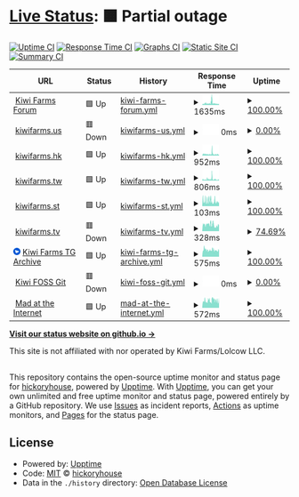 # [Live Status](https://hickoryhouse.github.io/kf): <!--live status--> **🟧 Partial outage**

[![Uptime CI](https://github.com/hickoryhouse/kf/workflows/Uptime%20CI/badge.svg)](https://github.com/hickoryhouse/kf/actions?query=workflow%3A%22Uptime+CI%22)
[![Response Time CI](https://github.com/hickoryhouse/kf/workflows/Response%20Time%20CI/badge.svg)](https://github.com/hickoryhouse/kf/actions?query=workflow%3A%22Response+Time+CI%22)
[![Graphs CI](https://github.com/hickoryhouse/kf/workflows/Graphs%20CI/badge.svg)](https://github.com/hickoryhouse/kf/actions?query=workflow%3A%22Graphs+CI%22)
[![Static Site CI](https://github.com/hickoryhouse/kf/workflows/Static%20Site%20CI/badge.svg)](https://github.com/hickoryhouse/kf/actions?query=workflow%3A%22Static+Site+CI%22)
[![Summary CI](https://github.com/hickoryhouse/kf/workflows/Summary%20CI/badge.svg)](https://github.com/hickoryhouse/kf/actions?query=workflow%3A%22Summary+CI%22)

<!--start: status pages-->
<!-- This summary is generated by Upptime (https://github.com/upptime/upptime) -->
<!-- Do not edit this manually, your changes will be overwritten -->
<!-- prettier-ignore -->
| URL | Status | History | Response Time | Uptime |
| --- | ------ | ------- | ------------- | ------ |
| <img alt="" src="https://raw.githubusercontent.com/hickoryhouse/kf/master/assets/favicon.ico" height="13"> [Kiwi Farms Forum](https://kiwifarms.net) | 🟩 Up | [kiwi-farms-forum.yml](https://github.com/hickoryhouse/kf/commits/HEAD/history/kiwi-farms-forum.yml) | <details><summary><img alt="Response time graph" src="./graphs/kiwi-farms-forum/response-time-week.png" height="20"> 1635ms</summary><br><a href="https://hickoryhouse.github.io/kf/history/kiwi-farms-forum"><img alt="Response time 1973" src="https://img.shields.io/endpoint?url=https%3A%2F%2Fraw.githubusercontent.com%2Fhickoryhouse%2Fkf%2FHEAD%2Fapi%2Fkiwi-farms-forum%2Fresponse-time.json"></a><br><a href="https://hickoryhouse.github.io/kf/history/kiwi-farms-forum"><img alt="24-hour response time 749" src="https://img.shields.io/endpoint?url=https%3A%2F%2Fraw.githubusercontent.com%2Fhickoryhouse%2Fkf%2FHEAD%2Fapi%2Fkiwi-farms-forum%2Fresponse-time-day.json"></a><br><a href="https://hickoryhouse.github.io/kf/history/kiwi-farms-forum"><img alt="7-day response time 1635" src="https://img.shields.io/endpoint?url=https%3A%2F%2Fraw.githubusercontent.com%2Fhickoryhouse%2Fkf%2FHEAD%2Fapi%2Fkiwi-farms-forum%2Fresponse-time-week.json"></a><br><a href="https://hickoryhouse.github.io/kf/history/kiwi-farms-forum"><img alt="30-day response time 1503" src="https://img.shields.io/endpoint?url=https%3A%2F%2Fraw.githubusercontent.com%2Fhickoryhouse%2Fkf%2FHEAD%2Fapi%2Fkiwi-farms-forum%2Fresponse-time-month.json"></a><br><a href="https://hickoryhouse.github.io/kf/history/kiwi-farms-forum"><img alt="1-year response time 1960" src="https://img.shields.io/endpoint?url=https%3A%2F%2Fraw.githubusercontent.com%2Fhickoryhouse%2Fkf%2FHEAD%2Fapi%2Fkiwi-farms-forum%2Fresponse-time-year.json"></a></details> | <details><summary><a href="https://hickoryhouse.github.io/kf/history/kiwi-farms-forum">100.00%</a></summary><a href="https://hickoryhouse.github.io/kf/history/kiwi-farms-forum"><img alt="All-time uptime 99.69%" src="https://img.shields.io/endpoint?url=https%3A%2F%2Fraw.githubusercontent.com%2Fhickoryhouse%2Fkf%2FHEAD%2Fapi%2Fkiwi-farms-forum%2Fuptime.json"></a><br><a href="https://hickoryhouse.github.io/kf/history/kiwi-farms-forum"><img alt="24-hour uptime 100.00%" src="https://img.shields.io/endpoint?url=https%3A%2F%2Fraw.githubusercontent.com%2Fhickoryhouse%2Fkf%2FHEAD%2Fapi%2Fkiwi-farms-forum%2Fuptime-day.json"></a><br><a href="https://hickoryhouse.github.io/kf/history/kiwi-farms-forum"><img alt="7-day uptime 100.00%" src="https://img.shields.io/endpoint?url=https%3A%2F%2Fraw.githubusercontent.com%2Fhickoryhouse%2Fkf%2FHEAD%2Fapi%2Fkiwi-farms-forum%2Fuptime-week.json"></a><br><a href="https://hickoryhouse.github.io/kf/history/kiwi-farms-forum"><img alt="30-day uptime 99.77%" src="https://img.shields.io/endpoint?url=https%3A%2F%2Fraw.githubusercontent.com%2Fhickoryhouse%2Fkf%2FHEAD%2Fapi%2Fkiwi-farms-forum%2Fuptime-month.json"></a><br><a href="https://hickoryhouse.github.io/kf/history/kiwi-farms-forum"><img alt="1-year uptime 99.53%" src="https://img.shields.io/endpoint?url=https%3A%2F%2Fraw.githubusercontent.com%2Fhickoryhouse%2Fkf%2FHEAD%2Fapi%2Fkiwi-farms-forum%2Fuptime-year.json"></a></details>
| <img alt="" src="https://raw.githubusercontent.com/hickoryhouse/kf/master/assets/favicon.ico" height="13"> [kiwifarms.us](https://kiwifarms.us) | 🟥 Down | [kiwifarms-us.yml](https://github.com/hickoryhouse/kf/commits/HEAD/history/kiwifarms-us.yml) | <details><summary><img alt="Response time graph" src="./graphs/kiwifarms-us/response-time-week.png" height="20"> 0ms</summary><br><a href="https://hickoryhouse.github.io/kf/history/kiwifarms-us"><img alt="Response time 1107" src="https://img.shields.io/endpoint?url=https%3A%2F%2Fraw.githubusercontent.com%2Fhickoryhouse%2Fkf%2FHEAD%2Fapi%2Fkiwifarms-us%2Fresponse-time.json"></a><br><a href="https://hickoryhouse.github.io/kf/history/kiwifarms-us"><img alt="24-hour response time 0" src="https://img.shields.io/endpoint?url=https%3A%2F%2Fraw.githubusercontent.com%2Fhickoryhouse%2Fkf%2FHEAD%2Fapi%2Fkiwifarms-us%2Fresponse-time-day.json"></a><br><a href="https://hickoryhouse.github.io/kf/history/kiwifarms-us"><img alt="7-day response time 0" src="https://img.shields.io/endpoint?url=https%3A%2F%2Fraw.githubusercontent.com%2Fhickoryhouse%2Fkf%2FHEAD%2Fapi%2Fkiwifarms-us%2Fresponse-time-week.json"></a><br><a href="https://hickoryhouse.github.io/kf/history/kiwifarms-us"><img alt="30-day response time 745" src="https://img.shields.io/endpoint?url=https%3A%2F%2Fraw.githubusercontent.com%2Fhickoryhouse%2Fkf%2FHEAD%2Fapi%2Fkiwifarms-us%2Fresponse-time-month.json"></a><br><a href="https://hickoryhouse.github.io/kf/history/kiwifarms-us"><img alt="1-year response time 1100" src="https://img.shields.io/endpoint?url=https%3A%2F%2Fraw.githubusercontent.com%2Fhickoryhouse%2Fkf%2FHEAD%2Fapi%2Fkiwifarms-us%2Fresponse-time-year.json"></a></details> | <details><summary><a href="https://hickoryhouse.github.io/kf/history/kiwifarms-us">0.00%</a></summary><a href="https://hickoryhouse.github.io/kf/history/kiwifarms-us"><img alt="All-time uptime 57.76%" src="https://img.shields.io/endpoint?url=https%3A%2F%2Fraw.githubusercontent.com%2Fhickoryhouse%2Fkf%2FHEAD%2Fapi%2Fkiwifarms-us%2Fuptime.json"></a><br><a href="https://hickoryhouse.github.io/kf/history/kiwifarms-us"><img alt="24-hour uptime 0.00%" src="https://img.shields.io/endpoint?url=https%3A%2F%2Fraw.githubusercontent.com%2Fhickoryhouse%2Fkf%2FHEAD%2Fapi%2Fkiwifarms-us%2Fuptime-day.json"></a><br><a href="https://hickoryhouse.github.io/kf/history/kiwifarms-us"><img alt="7-day uptime 0.00%" src="https://img.shields.io/endpoint?url=https%3A%2F%2Fraw.githubusercontent.com%2Fhickoryhouse%2Fkf%2FHEAD%2Fapi%2Fkiwifarms-us%2Fuptime-week.json"></a><br><a href="https://hickoryhouse.github.io/kf/history/kiwifarms-us"><img alt="30-day uptime 42.64%" src="https://img.shields.io/endpoint?url=https%3A%2F%2Fraw.githubusercontent.com%2Fhickoryhouse%2Fkf%2FHEAD%2Fapi%2Fkiwifarms-us%2Fuptime-month.json"></a><br><a href="https://hickoryhouse.github.io/kf/history/kiwifarms-us"><img alt="1-year uptime 90.40%" src="https://img.shields.io/endpoint?url=https%3A%2F%2Fraw.githubusercontent.com%2Fhickoryhouse%2Fkf%2FHEAD%2Fapi%2Fkiwifarms-us%2Fuptime-year.json"></a></details>
| <img alt="" src="https://raw.githubusercontent.com/hickoryhouse/kf/master/assets/favicon.ico" height="13"> [kiwifarms.hk](https://kiwifarms.hk) | 🟩 Up | [kiwifarms-hk.yml](https://github.com/hickoryhouse/kf/commits/HEAD/history/kiwifarms-hk.yml) | <details><summary><img alt="Response time graph" src="./graphs/kiwifarms-hk/response-time-week.png" height="20"> 952ms</summary><br><a href="https://hickoryhouse.github.io/kf/history/kiwifarms-hk"><img alt="Response time 1193" src="https://img.shields.io/endpoint?url=https%3A%2F%2Fraw.githubusercontent.com%2Fhickoryhouse%2Fkf%2FHEAD%2Fapi%2Fkiwifarms-hk%2Fresponse-time.json"></a><br><a href="https://hickoryhouse.github.io/kf/history/kiwifarms-hk"><img alt="24-hour response time 557" src="https://img.shields.io/endpoint?url=https%3A%2F%2Fraw.githubusercontent.com%2Fhickoryhouse%2Fkf%2FHEAD%2Fapi%2Fkiwifarms-hk%2Fresponse-time-day.json"></a><br><a href="https://hickoryhouse.github.io/kf/history/kiwifarms-hk"><img alt="7-day response time 952" src="https://img.shields.io/endpoint?url=https%3A%2F%2Fraw.githubusercontent.com%2Fhickoryhouse%2Fkf%2FHEAD%2Fapi%2Fkiwifarms-hk%2Fresponse-time-week.json"></a><br><a href="https://hickoryhouse.github.io/kf/history/kiwifarms-hk"><img alt="30-day response time 882" src="https://img.shields.io/endpoint?url=https%3A%2F%2Fraw.githubusercontent.com%2Fhickoryhouse%2Fkf%2FHEAD%2Fapi%2Fkiwifarms-hk%2Fresponse-time-month.json"></a><br><a href="https://hickoryhouse.github.io/kf/history/kiwifarms-hk"><img alt="1-year response time 1195" src="https://img.shields.io/endpoint?url=https%3A%2F%2Fraw.githubusercontent.com%2Fhickoryhouse%2Fkf%2FHEAD%2Fapi%2Fkiwifarms-hk%2Fresponse-time-year.json"></a></details> | <details><summary><a href="https://hickoryhouse.github.io/kf/history/kiwifarms-hk">100.00%</a></summary><a href="https://hickoryhouse.github.io/kf/history/kiwifarms-hk"><img alt="All-time uptime 99.19%" src="https://img.shields.io/endpoint?url=https%3A%2F%2Fraw.githubusercontent.com%2Fhickoryhouse%2Fkf%2FHEAD%2Fapi%2Fkiwifarms-hk%2Fuptime.json"></a><br><a href="https://hickoryhouse.github.io/kf/history/kiwifarms-hk"><img alt="24-hour uptime 100.00%" src="https://img.shields.io/endpoint?url=https%3A%2F%2Fraw.githubusercontent.com%2Fhickoryhouse%2Fkf%2FHEAD%2Fapi%2Fkiwifarms-hk%2Fuptime-day.json"></a><br><a href="https://hickoryhouse.github.io/kf/history/kiwifarms-hk"><img alt="7-day uptime 100.00%" src="https://img.shields.io/endpoint?url=https%3A%2F%2Fraw.githubusercontent.com%2Fhickoryhouse%2Fkf%2FHEAD%2Fapi%2Fkiwifarms-hk%2Fuptime-week.json"></a><br><a href="https://hickoryhouse.github.io/kf/history/kiwifarms-hk"><img alt="30-day uptime 99.77%" src="https://img.shields.io/endpoint?url=https%3A%2F%2Fraw.githubusercontent.com%2Fhickoryhouse%2Fkf%2FHEAD%2Fapi%2Fkiwifarms-hk%2Fuptime-month.json"></a><br><a href="https://hickoryhouse.github.io/kf/history/kiwifarms-hk"><img alt="1-year uptime 99.52%" src="https://img.shields.io/endpoint?url=https%3A%2F%2Fraw.githubusercontent.com%2Fhickoryhouse%2Fkf%2FHEAD%2Fapi%2Fkiwifarms-hk%2Fuptime-year.json"></a></details>
| <img alt="" src="https://raw.githubusercontent.com/hickoryhouse/kf/master/assets/favicon.ico" height="13"> [kiwifarms.tw](https://kiwifarms.tw) | 🟩 Up | [kiwifarms-tw.yml](https://github.com/hickoryhouse/kf/commits/HEAD/history/kiwifarms-tw.yml) | <details><summary><img alt="Response time graph" src="./graphs/kiwifarms-tw/response-time-week.png" height="20"> 806ms</summary><br><a href="https://hickoryhouse.github.io/kf/history/kiwifarms-tw"><img alt="Response time 1115" src="https://img.shields.io/endpoint?url=https%3A%2F%2Fraw.githubusercontent.com%2Fhickoryhouse%2Fkf%2FHEAD%2Fapi%2Fkiwifarms-tw%2Fresponse-time.json"></a><br><a href="https://hickoryhouse.github.io/kf/history/kiwifarms-tw"><img alt="24-hour response time 491" src="https://img.shields.io/endpoint?url=https%3A%2F%2Fraw.githubusercontent.com%2Fhickoryhouse%2Fkf%2FHEAD%2Fapi%2Fkiwifarms-tw%2Fresponse-time-day.json"></a><br><a href="https://hickoryhouse.github.io/kf/history/kiwifarms-tw"><img alt="7-day response time 806" src="https://img.shields.io/endpoint?url=https%3A%2F%2Fraw.githubusercontent.com%2Fhickoryhouse%2Fkf%2FHEAD%2Fapi%2Fkiwifarms-tw%2Fresponse-time-week.json"></a><br><a href="https://hickoryhouse.github.io/kf/history/kiwifarms-tw"><img alt="30-day response time 787" src="https://img.shields.io/endpoint?url=https%3A%2F%2Fraw.githubusercontent.com%2Fhickoryhouse%2Fkf%2FHEAD%2Fapi%2Fkiwifarms-tw%2Fresponse-time-month.json"></a><br><a href="https://hickoryhouse.github.io/kf/history/kiwifarms-tw"><img alt="1-year response time 1116" src="https://img.shields.io/endpoint?url=https%3A%2F%2Fraw.githubusercontent.com%2Fhickoryhouse%2Fkf%2FHEAD%2Fapi%2Fkiwifarms-tw%2Fresponse-time-year.json"></a></details> | <details><summary><a href="https://hickoryhouse.github.io/kf/history/kiwifarms-tw">100.00%</a></summary><a href="https://hickoryhouse.github.io/kf/history/kiwifarms-tw"><img alt="All-time uptime 58.67%" src="https://img.shields.io/endpoint?url=https%3A%2F%2Fraw.githubusercontent.com%2Fhickoryhouse%2Fkf%2FHEAD%2Fapi%2Fkiwifarms-tw%2Fuptime.json"></a><br><a href="https://hickoryhouse.github.io/kf/history/kiwifarms-tw"><img alt="24-hour uptime 100.00%" src="https://img.shields.io/endpoint?url=https%3A%2F%2Fraw.githubusercontent.com%2Fhickoryhouse%2Fkf%2FHEAD%2Fapi%2Fkiwifarms-tw%2Fuptime-day.json"></a><br><a href="https://hickoryhouse.github.io/kf/history/kiwifarms-tw"><img alt="7-day uptime 100.00%" src="https://img.shields.io/endpoint?url=https%3A%2F%2Fraw.githubusercontent.com%2Fhickoryhouse%2Fkf%2FHEAD%2Fapi%2Fkiwifarms-tw%2Fuptime-week.json"></a><br><a href="https://hickoryhouse.github.io/kf/history/kiwifarms-tw"><img alt="30-day uptime 99.77%" src="https://img.shields.io/endpoint?url=https%3A%2F%2Fraw.githubusercontent.com%2Fhickoryhouse%2Fkf%2FHEAD%2Fapi%2Fkiwifarms-tw%2Fuptime-month.json"></a><br><a href="https://hickoryhouse.github.io/kf/history/kiwifarms-tw"><img alt="1-year uptime 99.60%" src="https://img.shields.io/endpoint?url=https%3A%2F%2Fraw.githubusercontent.com%2Fhickoryhouse%2Fkf%2FHEAD%2Fapi%2Fkiwifarms-tw%2Fuptime-year.json"></a></details>
| <img alt="" src="https://raw.githubusercontent.com/hickoryhouse/kf/master/assets/favicon.ico" height="13"> [kiwifarms.st](https://kiwifarms.st) | 🟩 Up | [kiwifarms-st.yml](https://github.com/hickoryhouse/kf/commits/HEAD/history/kiwifarms-st.yml) | <details><summary><img alt="Response time graph" src="./graphs/kiwifarms-st/response-time-week.png" height="20"> 103ms</summary><br><a href="https://hickoryhouse.github.io/kf/history/kiwifarms-st"><img alt="Response time 289" src="https://img.shields.io/endpoint?url=https%3A%2F%2Fraw.githubusercontent.com%2Fhickoryhouse%2Fkf%2FHEAD%2Fapi%2Fkiwifarms-st%2Fresponse-time.json"></a><br><a href="https://hickoryhouse.github.io/kf/history/kiwifarms-st"><img alt="24-hour response time 69" src="https://img.shields.io/endpoint?url=https%3A%2F%2Fraw.githubusercontent.com%2Fhickoryhouse%2Fkf%2FHEAD%2Fapi%2Fkiwifarms-st%2Fresponse-time-day.json"></a><br><a href="https://hickoryhouse.github.io/kf/history/kiwifarms-st"><img alt="7-day response time 103" src="https://img.shields.io/endpoint?url=https%3A%2F%2Fraw.githubusercontent.com%2Fhickoryhouse%2Fkf%2FHEAD%2Fapi%2Fkiwifarms-st%2Fresponse-time-week.json"></a><br><a href="https://hickoryhouse.github.io/kf/history/kiwifarms-st"><img alt="30-day response time 153" src="https://img.shields.io/endpoint?url=https%3A%2F%2Fraw.githubusercontent.com%2Fhickoryhouse%2Fkf%2FHEAD%2Fapi%2Fkiwifarms-st%2Fresponse-time-month.json"></a><br><a href="https://hickoryhouse.github.io/kf/history/kiwifarms-st"><img alt="1-year response time 281" src="https://img.shields.io/endpoint?url=https%3A%2F%2Fraw.githubusercontent.com%2Fhickoryhouse%2Fkf%2FHEAD%2Fapi%2Fkiwifarms-st%2Fresponse-time-year.json"></a></details> | <details><summary><a href="https://hickoryhouse.github.io/kf/history/kiwifarms-st">100.00%</a></summary><a href="https://hickoryhouse.github.io/kf/history/kiwifarms-st"><img alt="All-time uptime 99.62%" src="https://img.shields.io/endpoint?url=https%3A%2F%2Fraw.githubusercontent.com%2Fhickoryhouse%2Fkf%2FHEAD%2Fapi%2Fkiwifarms-st%2Fuptime.json"></a><br><a href="https://hickoryhouse.github.io/kf/history/kiwifarms-st"><img alt="24-hour uptime 100.00%" src="https://img.shields.io/endpoint?url=https%3A%2F%2Fraw.githubusercontent.com%2Fhickoryhouse%2Fkf%2FHEAD%2Fapi%2Fkiwifarms-st%2Fuptime-day.json"></a><br><a href="https://hickoryhouse.github.io/kf/history/kiwifarms-st"><img alt="7-day uptime 100.00%" src="https://img.shields.io/endpoint?url=https%3A%2F%2Fraw.githubusercontent.com%2Fhickoryhouse%2Fkf%2FHEAD%2Fapi%2Fkiwifarms-st%2Fuptime-week.json"></a><br><a href="https://hickoryhouse.github.io/kf/history/kiwifarms-st"><img alt="30-day uptime 99.77%" src="https://img.shields.io/endpoint?url=https%3A%2F%2Fraw.githubusercontent.com%2Fhickoryhouse%2Fkf%2FHEAD%2Fapi%2Fkiwifarms-st%2Fuptime-month.json"></a><br><a href="https://hickoryhouse.github.io/kf/history/kiwifarms-st"><img alt="1-year uptime 99.62%" src="https://img.shields.io/endpoint?url=https%3A%2F%2Fraw.githubusercontent.com%2Fhickoryhouse%2Fkf%2FHEAD%2Fapi%2Fkiwifarms-st%2Fuptime-year.json"></a></details>
| <img alt="" src="https://icons.duckduckgo.com/ip3/kiwifarms.tv.ico" height="13"> [kiwifarms.tv](https://kiwifarms.tv) | 🟥 Down | [kiwifarms-tv.yml](https://github.com/hickoryhouse/kf/commits/HEAD/history/kiwifarms-tv.yml) | <details><summary><img alt="Response time graph" src="./graphs/kiwifarms-tv/response-time-week.png" height="20"> 328ms</summary><br><a href="https://hickoryhouse.github.io/kf/history/kiwifarms-tv"><img alt="Response time 472" src="https://img.shields.io/endpoint?url=https%3A%2F%2Fraw.githubusercontent.com%2Fhickoryhouse%2Fkf%2FHEAD%2Fapi%2Fkiwifarms-tv%2Fresponse-time.json"></a><br><a href="https://hickoryhouse.github.io/kf/history/kiwifarms-tv"><img alt="24-hour response time 0" src="https://img.shields.io/endpoint?url=https%3A%2F%2Fraw.githubusercontent.com%2Fhickoryhouse%2Fkf%2FHEAD%2Fapi%2Fkiwifarms-tv%2Fresponse-time-day.json"></a><br><a href="https://hickoryhouse.github.io/kf/history/kiwifarms-tv"><img alt="7-day response time 328" src="https://img.shields.io/endpoint?url=https%3A%2F%2Fraw.githubusercontent.com%2Fhickoryhouse%2Fkf%2FHEAD%2Fapi%2Fkiwifarms-tv%2Fresponse-time-week.json"></a><br><a href="https://hickoryhouse.github.io/kf/history/kiwifarms-tv"><img alt="30-day response time 422" src="https://img.shields.io/endpoint?url=https%3A%2F%2Fraw.githubusercontent.com%2Fhickoryhouse%2Fkf%2FHEAD%2Fapi%2Fkiwifarms-tv%2Fresponse-time-month.json"></a><br><a href="https://hickoryhouse.github.io/kf/history/kiwifarms-tv"><img alt="1-year response time 472" src="https://img.shields.io/endpoint?url=https%3A%2F%2Fraw.githubusercontent.com%2Fhickoryhouse%2Fkf%2FHEAD%2Fapi%2Fkiwifarms-tv%2Fresponse-time-year.json"></a></details> | <details><summary><a href="https://hickoryhouse.github.io/kf/history/kiwifarms-tv">74.69%</a></summary><a href="https://hickoryhouse.github.io/kf/history/kiwifarms-tv"><img alt="All-time uptime 96.02%" src="https://img.shields.io/endpoint?url=https%3A%2F%2Fraw.githubusercontent.com%2Fhickoryhouse%2Fkf%2FHEAD%2Fapi%2Fkiwifarms-tv%2Fuptime.json"></a><br><a href="https://hickoryhouse.github.io/kf/history/kiwifarms-tv"><img alt="24-hour uptime 0.00%" src="https://img.shields.io/endpoint?url=https%3A%2F%2Fraw.githubusercontent.com%2Fhickoryhouse%2Fkf%2FHEAD%2Fapi%2Fkiwifarms-tv%2Fuptime-day.json"></a><br><a href="https://hickoryhouse.github.io/kf/history/kiwifarms-tv"><img alt="7-day uptime 74.69%" src="https://img.shields.io/endpoint?url=https%3A%2F%2Fraw.githubusercontent.com%2Fhickoryhouse%2Fkf%2FHEAD%2Fapi%2Fkiwifarms-tv%2Fuptime-week.json"></a><br><a href="https://hickoryhouse.github.io/kf/history/kiwifarms-tv"><img alt="30-day uptime 94.18%" src="https://img.shields.io/endpoint?url=https%3A%2F%2Fraw.githubusercontent.com%2Fhickoryhouse%2Fkf%2FHEAD%2Fapi%2Fkiwifarms-tv%2Fuptime-month.json"></a><br><a href="https://hickoryhouse.github.io/kf/history/kiwifarms-tv"><img alt="1-year uptime 96.02%" src="https://img.shields.io/endpoint?url=https%3A%2F%2Fraw.githubusercontent.com%2Fhickoryhouse%2Fkf%2FHEAD%2Fapi%2Fkiwifarms-tv%2Fuptime-year.json"></a></details>
| <img alt="" src="https://raw.githubusercontent.com/hickoryhouse/kf/master/assets/tg-favicon.png" height="13"> [Kiwi Farms TG Archive](https://tg.josh.rs/) | 🟩 Up | [kiwi-farms-tg-archive.yml](https://github.com/hickoryhouse/kf/commits/HEAD/history/kiwi-farms-tg-archive.yml) | <details><summary><img alt="Response time graph" src="./graphs/kiwi-farms-tg-archive/response-time-week.png" height="20"> 575ms</summary><br><a href="https://hickoryhouse.github.io/kf/history/kiwi-farms-tg-archive"><img alt="Response time 669" src="https://img.shields.io/endpoint?url=https%3A%2F%2Fraw.githubusercontent.com%2Fhickoryhouse%2Fkf%2FHEAD%2Fapi%2Fkiwi-farms-tg-archive%2Fresponse-time.json"></a><br><a href="https://hickoryhouse.github.io/kf/history/kiwi-farms-tg-archive"><img alt="24-hour response time 503" src="https://img.shields.io/endpoint?url=https%3A%2F%2Fraw.githubusercontent.com%2Fhickoryhouse%2Fkf%2FHEAD%2Fapi%2Fkiwi-farms-tg-archive%2Fresponse-time-day.json"></a><br><a href="https://hickoryhouse.github.io/kf/history/kiwi-farms-tg-archive"><img alt="7-day response time 575" src="https://img.shields.io/endpoint?url=https%3A%2F%2Fraw.githubusercontent.com%2Fhickoryhouse%2Fkf%2FHEAD%2Fapi%2Fkiwi-farms-tg-archive%2Fresponse-time-week.json"></a><br><a href="https://hickoryhouse.github.io/kf/history/kiwi-farms-tg-archive"><img alt="30-day response time 576" src="https://img.shields.io/endpoint?url=https%3A%2F%2Fraw.githubusercontent.com%2Fhickoryhouse%2Fkf%2FHEAD%2Fapi%2Fkiwi-farms-tg-archive%2Fresponse-time-month.json"></a><br><a href="https://hickoryhouse.github.io/kf/history/kiwi-farms-tg-archive"><img alt="1-year response time 633" src="https://img.shields.io/endpoint?url=https%3A%2F%2Fraw.githubusercontent.com%2Fhickoryhouse%2Fkf%2FHEAD%2Fapi%2Fkiwi-farms-tg-archive%2Fresponse-time-year.json"></a></details> | <details><summary><a href="https://hickoryhouse.github.io/kf/history/kiwi-farms-tg-archive">100.00%</a></summary><a href="https://hickoryhouse.github.io/kf/history/kiwi-farms-tg-archive"><img alt="All-time uptime 99.35%" src="https://img.shields.io/endpoint?url=https%3A%2F%2Fraw.githubusercontent.com%2Fhickoryhouse%2Fkf%2FHEAD%2Fapi%2Fkiwi-farms-tg-archive%2Fuptime.json"></a><br><a href="https://hickoryhouse.github.io/kf/history/kiwi-farms-tg-archive"><img alt="24-hour uptime 100.00%" src="https://img.shields.io/endpoint?url=https%3A%2F%2Fraw.githubusercontent.com%2Fhickoryhouse%2Fkf%2FHEAD%2Fapi%2Fkiwi-farms-tg-archive%2Fuptime-day.json"></a><br><a href="https://hickoryhouse.github.io/kf/history/kiwi-farms-tg-archive"><img alt="7-day uptime 100.00%" src="https://img.shields.io/endpoint?url=https%3A%2F%2Fraw.githubusercontent.com%2Fhickoryhouse%2Fkf%2FHEAD%2Fapi%2Fkiwi-farms-tg-archive%2Fuptime-week.json"></a><br><a href="https://hickoryhouse.github.io/kf/history/kiwi-farms-tg-archive"><img alt="30-day uptime 100.00%" src="https://img.shields.io/endpoint?url=https%3A%2F%2Fraw.githubusercontent.com%2Fhickoryhouse%2Fkf%2FHEAD%2Fapi%2Fkiwi-farms-tg-archive%2Fuptime-month.json"></a><br><a href="https://hickoryhouse.github.io/kf/history/kiwi-farms-tg-archive"><img alt="1-year uptime 99.75%" src="https://img.shields.io/endpoint?url=https%3A%2F%2Fraw.githubusercontent.com%2Fhickoryhouse%2Fkf%2FHEAD%2Fapi%2Fkiwi-farms-tg-archive%2Fuptime-year.json"></a></details>
| <img alt="" src="https://icons.duckduckgo.com/ip3/git.kiwifarms.net.ico" height="13"> [Kiwi FOSS Git](https://git.kiwifarms.net) | 🟥 Down | [kiwi-foss-git.yml](https://github.com/hickoryhouse/kf/commits/HEAD/history/kiwi-foss-git.yml) | <details><summary><img alt="Response time graph" src="./graphs/kiwi-foss-git/response-time-week.png" height="20"> 0ms</summary><br><a href="https://hickoryhouse.github.io/kf/history/kiwi-foss-git"><img alt="Response time 0" src="https://img.shields.io/endpoint?url=https%3A%2F%2Fraw.githubusercontent.com%2Fhickoryhouse%2Fkf%2FHEAD%2Fapi%2Fkiwi-foss-git%2Fresponse-time.json"></a><br><a href="https://hickoryhouse.github.io/kf/history/kiwi-foss-git"><img alt="24-hour response time 0" src="https://img.shields.io/endpoint?url=https%3A%2F%2Fraw.githubusercontent.com%2Fhickoryhouse%2Fkf%2FHEAD%2Fapi%2Fkiwi-foss-git%2Fresponse-time-day.json"></a><br><a href="https://hickoryhouse.github.io/kf/history/kiwi-foss-git"><img alt="7-day response time 0" src="https://img.shields.io/endpoint?url=https%3A%2F%2Fraw.githubusercontent.com%2Fhickoryhouse%2Fkf%2FHEAD%2Fapi%2Fkiwi-foss-git%2Fresponse-time-week.json"></a><br><a href="https://hickoryhouse.github.io/kf/history/kiwi-foss-git"><img alt="30-day response time 0" src="https://img.shields.io/endpoint?url=https%3A%2F%2Fraw.githubusercontent.com%2Fhickoryhouse%2Fkf%2FHEAD%2Fapi%2Fkiwi-foss-git%2Fresponse-time-month.json"></a><br><a href="https://hickoryhouse.github.io/kf/history/kiwi-foss-git"><img alt="1-year response time 0" src="https://img.shields.io/endpoint?url=https%3A%2F%2Fraw.githubusercontent.com%2Fhickoryhouse%2Fkf%2FHEAD%2Fapi%2Fkiwi-foss-git%2Fresponse-time-year.json"></a></details> | <details><summary><a href="https://hickoryhouse.github.io/kf/history/kiwi-foss-git">0.00%</a></summary><a href="https://hickoryhouse.github.io/kf/history/kiwi-foss-git"><img alt="All-time uptime 2.19%" src="https://img.shields.io/endpoint?url=https%3A%2F%2Fraw.githubusercontent.com%2Fhickoryhouse%2Fkf%2FHEAD%2Fapi%2Fkiwi-foss-git%2Fuptime.json"></a><br><a href="https://hickoryhouse.github.io/kf/history/kiwi-foss-git"><img alt="24-hour uptime 0.00%" src="https://img.shields.io/endpoint?url=https%3A%2F%2Fraw.githubusercontent.com%2Fhickoryhouse%2Fkf%2FHEAD%2Fapi%2Fkiwi-foss-git%2Fuptime-day.json"></a><br><a href="https://hickoryhouse.github.io/kf/history/kiwi-foss-git"><img alt="7-day uptime 0.00%" src="https://img.shields.io/endpoint?url=https%3A%2F%2Fraw.githubusercontent.com%2Fhickoryhouse%2Fkf%2FHEAD%2Fapi%2Fkiwi-foss-git%2Fuptime-week.json"></a><br><a href="https://hickoryhouse.github.io/kf/history/kiwi-foss-git"><img alt="30-day uptime 0.00%" src="https://img.shields.io/endpoint?url=https%3A%2F%2Fraw.githubusercontent.com%2Fhickoryhouse%2Fkf%2FHEAD%2Fapi%2Fkiwi-foss-git%2Fuptime-month.json"></a><br><a href="https://hickoryhouse.github.io/kf/history/kiwi-foss-git"><img alt="1-year uptime 0.00%" src="https://img.shields.io/endpoint?url=https%3A%2F%2Fraw.githubusercontent.com%2Fhickoryhouse%2Fkf%2FHEAD%2Fapi%2Fkiwi-foss-git%2Fuptime-year.json"></a></details>
| <img alt="" src="https://icons.duckduckgo.com/ip3/madattheinternet.com.ico" height="13"> [Mad at the Internet](https://madattheinternet.com/) | 🟩 Up | [mad-at-the-internet.yml](https://github.com/hickoryhouse/kf/commits/HEAD/history/mad-at-the-internet.yml) | <details><summary><img alt="Response time graph" src="./graphs/mad-at-the-internet/response-time-week.png" height="20"> 572ms</summary><br><a href="https://hickoryhouse.github.io/kf/history/mad-at-the-internet"><img alt="Response time 1211" src="https://img.shields.io/endpoint?url=https%3A%2F%2Fraw.githubusercontent.com%2Fhickoryhouse%2Fkf%2FHEAD%2Fapi%2Fmad-at-the-internet%2Fresponse-time.json"></a><br><a href="https://hickoryhouse.github.io/kf/history/mad-at-the-internet"><img alt="24-hour response time 519" src="https://img.shields.io/endpoint?url=https%3A%2F%2Fraw.githubusercontent.com%2Fhickoryhouse%2Fkf%2FHEAD%2Fapi%2Fmad-at-the-internet%2Fresponse-time-day.json"></a><br><a href="https://hickoryhouse.github.io/kf/history/mad-at-the-internet"><img alt="7-day response time 572" src="https://img.shields.io/endpoint?url=https%3A%2F%2Fraw.githubusercontent.com%2Fhickoryhouse%2Fkf%2FHEAD%2Fapi%2Fmad-at-the-internet%2Fresponse-time-week.json"></a><br><a href="https://hickoryhouse.github.io/kf/history/mad-at-the-internet"><img alt="30-day response time 529" src="https://img.shields.io/endpoint?url=https%3A%2F%2Fraw.githubusercontent.com%2Fhickoryhouse%2Fkf%2FHEAD%2Fapi%2Fmad-at-the-internet%2Fresponse-time-month.json"></a><br><a href="https://hickoryhouse.github.io/kf/history/mad-at-the-internet"><img alt="1-year response time 1103" src="https://img.shields.io/endpoint?url=https%3A%2F%2Fraw.githubusercontent.com%2Fhickoryhouse%2Fkf%2FHEAD%2Fapi%2Fmad-at-the-internet%2Fresponse-time-year.json"></a></details> | <details><summary><a href="https://hickoryhouse.github.io/kf/history/mad-at-the-internet">100.00%</a></summary><a href="https://hickoryhouse.github.io/kf/history/mad-at-the-internet"><img alt="All-time uptime 93.75%" src="https://img.shields.io/endpoint?url=https%3A%2F%2Fraw.githubusercontent.com%2Fhickoryhouse%2Fkf%2FHEAD%2Fapi%2Fmad-at-the-internet%2Fuptime.json"></a><br><a href="https://hickoryhouse.github.io/kf/history/mad-at-the-internet"><img alt="24-hour uptime 100.00%" src="https://img.shields.io/endpoint?url=https%3A%2F%2Fraw.githubusercontent.com%2Fhickoryhouse%2Fkf%2FHEAD%2Fapi%2Fmad-at-the-internet%2Fuptime-day.json"></a><br><a href="https://hickoryhouse.github.io/kf/history/mad-at-the-internet"><img alt="7-day uptime 100.00%" src="https://img.shields.io/endpoint?url=https%3A%2F%2Fraw.githubusercontent.com%2Fhickoryhouse%2Fkf%2FHEAD%2Fapi%2Fmad-at-the-internet%2Fuptime-week.json"></a><br><a href="https://hickoryhouse.github.io/kf/history/mad-at-the-internet"><img alt="30-day uptime 97.79%" src="https://img.shields.io/endpoint?url=https%3A%2F%2Fraw.githubusercontent.com%2Fhickoryhouse%2Fkf%2FHEAD%2Fapi%2Fmad-at-the-internet%2Fuptime-month.json"></a><br><a href="https://hickoryhouse.github.io/kf/history/mad-at-the-internet"><img alt="1-year uptime 98.50%" src="https://img.shields.io/endpoint?url=https%3A%2F%2Fraw.githubusercontent.com%2Fhickoryhouse%2Fkf%2FHEAD%2Fapi%2Fmad-at-the-internet%2Fuptime-year.json"></a></details>

<!--end: status pages-->

[**Visit our status website on github.io →**](https://hickoryhouse.github.io/kf/)

This site is not affiliated with nor operated by Kiwi Farms/Lolcow LLC.

##

This repository contains the open-source uptime monitor and status page for [hickoryhouse](https://hickoryhouse.github.io/kf), powered by [Upptime](https://github.com/upptime/upptime). With [Upptime](https://upptime.js.org), you can get your own unlimited and free uptime monitor and status page, powered entirely by a GitHub repository. We use [Issues](https://github.com/hickoryhouse/kf/issues) as incident reports, [Actions](https://github.com/hickoryhouse/kf/actions) as uptime monitors, and [Pages](https://hickoryhouse.github.io/kf) for the status page.

## License

- Powered by: [Upptime](https://github.com/upptime/upptime)
- Code: [MIT](./LICENSE) © [hickoryhouse](https://hickoryhouse.github.io/kf)
- Data in the `./history` directory: [Open Database License](https://opendatacommons.org/licenses/odbl/1-0/)
